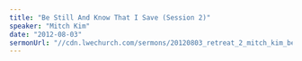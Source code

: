 ```yaml
---
title: "Be Still And Know That I Save (Session 2)"
speaker: "Mitch Kim"
date: "2012-08-03"
sermonUrl: "//cdn.lwechurch.com/sermons/20120803_retreat_2_mitch_kim_be_still_and_know_that_i_save.mp3"
---
```

